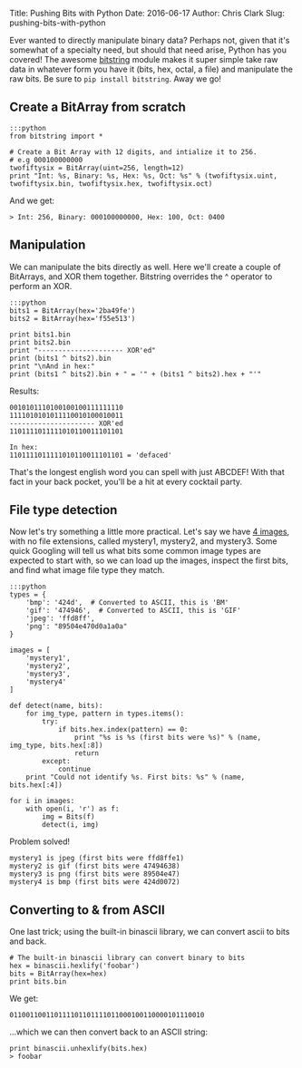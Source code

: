 Title: Pushing Bits with Python
Date: 2016-06-17
Author: Chris Clark
Slug: pushing-bits-with-python

Ever wanted to directly manipulate binary data? Perhaps not, given that it's somewhat of a specialty need, but should that need arise, Python has you covered! The awesome [bitstring](http://pythonhosted.org/bitstring/) module makes it super simple take raw data in whatever form you have it (bits, hex, octal, a file) and manipulate the raw bits. Be sure to ``pip install bitstring``. Away we go!

## Create a BitArray from scratch

    :::python
    from bitstring import *

    # Create a Bit Array with 12 digits, and intialize it to 256.
    # e.g 000100000000
    twofiftysix = BitArray(uint=256, length=12)
    print "Int: %s, Binary: %s, Hex: %s, Oct: %s" % (twofiftysix.uint, twofiftysix.bin, twofiftysix.hex, twofiftysix.oct)

And we get:

    > Int: 256, Binary: 000100000000, Hex: 100, Oct: 0400

## Manipulation

We can manipulate the bits directly as well. Here we'll create a couple of BitArrays, and XOR them together. Bitstring overrides the ^ operator to perform an XOR.

    :::python
    bits1 = BitArray(hex='2ba49fe')
    bits2 = BitArray(hex='f55e513')

    print bits1.bin
    print bits2.bin
    print "--------------------- XOR'ed"
    print (bits1 ^ bits2).bin
    print "\nAnd in hex:"
    print (bits1 ^ bits2).bin + " = '" + (bits1 ^ bits2).hex + "'"

Results:

    0010101110100100100111111110
    1111010101011110010100010011
    --------------------- XOR'ed
    1101111011111010110011101101
    
    In hex:
    1101111011111010110011101101 = 'defaced'

That's the longest english word you can spell with just ABCDEF! With that fact in your back pocket, you'll be a hit at every cocktail party.

## File type detection

Now let's try something a little more practical. Let's say we have [4 images]({filename}/files/mystery-images.zip), with no file extensions, called mystery1, mystery2, and mystery3. Some quick Googling will tell us what bits some common image types are expected to start with, so we can load up the images, inspect the first bits, and find what image file type they match.

    :::python
    types = {
        'bmp': '424d',  # Converted to ASCII, this is 'BM'
        'gif': '474946',  # Converted to ASCII, this is 'GIF'
        'jpeg': 'ffd8ff',
        'png': "89504e470d0a1a0a"
    }
    
    images = [
        'mystery1',
        'mystery2',
        'mystery3',
        'mystery4'
    ]
    
    def detect(name, bits):
        for img_type, pattern in types.items():
            try:
                if bits.hex.index(pattern) == 0:
                    print "%s is %s (first bits were %s)" % (name, img_type, bits.hex[:8])
                    return
            except:
                continue
        print "Could not identify %s. First bits: %s" % (name, bits.hex[:4])
    
    for i in images:
        with open(i, 'r') as f:
            img = Bits(f)
            detect(i, img)

Problem solved!

    mystery1 is jpeg (first bits were ffd8ffe1)
    mystery2 is gif (first bits were 47494638)
    mystery3 is png (first bits were 89504e47)
    mystery4 is bmp (first bits were 424d0072)

## Converting to & from ASCII

One last trick; using the built-in binascii library, we can convert ascii to bits and back.

    # The built-in binascii library can convert binary to bits
    hex = binascii.hexlify('foobar')
    bits = BitArray(hex=hex)
    print bits.bin

We get:

    011001100110111101101111011000100110000101110010

...which we can then convert back to an ASCII string:

    print binascii.unhexlify(bits.hex)
    > foobar
